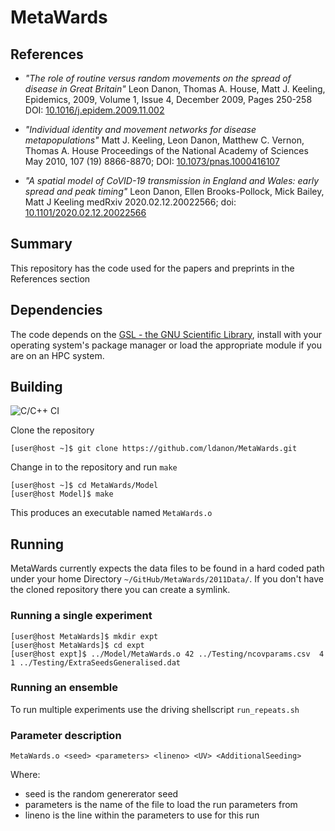 # MetaWards

## References
- _"The role of routine versus random movements on the spread of disease in Great Britain"_
Leon Danon, Thomas A. House, Matt J. Keeling, Epidemics, 2009, Volume 1, Issue 4, December 2009, Pages 250-258
DOI: [10.1016/j.epidem.2009.11.002](https://doi.org/10.1016/j.epidem.2009.11.002)

- _"Individual identity and movement networks for disease metapopulations"_
Matt J. Keeling, Leon Danon, Matthew C. Vernon, Thomas A. House
Proceedings of the National Academy of Sciences May 2010, 107 (19) 8866-8870; DOI: [10.1073/pnas.1000416107](https://doi.org/10.1073/pnas.1000416107)

- _"A spatial model of CoVID-19 transmission in England and Wales: early spread and peak timing"_
Leon Danon, Ellen Brooks-Pollock, Mick Bailey, Matt J Keeling
medRxiv 2020.02.12.20022566; doi: [10.1101/2020.02.12.20022566](https://doi.org/10.1101/2020.02.12.20022566)

## Summary

This repository has the code used for the papers and preprints in the References section

## Dependencies

The code depends on the [GSL - the GNU Scientific Library](https://www.gnu.org/software/gsl/), install with your operating 
system's package manager or load the appropriate module if you are on an HPC system.

## Building

![C/C++ CI](https://github.com/ldanon/MetaWards/workflows/C/C++%20CI/badge.svg)

Clone the repository 

```ShellSession
[user@host ~]$ git clone https://github.com/ldanon/MetaWards.git
```

Change in to the repository and run `make`

```ShellSession
[user@host ~]$ cd MetaWards/Model
[user@host Model]$ make
```

This produces an executable named `MetaWards.o`

## Running

MetaWards currently expects the data files to be found in a hard coded path under your home Directory 
`~/GitHub/MetaWards/2011Data/`. If you don't have the cloned repository there you can create a symlink.

### Running a single experiment

```ShellSession
[user@host MetaWards]$ mkdir expt
[user@host MetaWards]$ cd expt
[user@host expt]$ ../Model/MetaWards.o 42 ../Testing/ncovparams.csv  4 1 ../Testing/ExtraSeedsGeneralised.dat
```

### Running an ensemble

To run multiple experiments use the driving shellscript `run_repeats.sh`

### Parameter description

`MetaWards.o <seed> <parameters> <lineno> <UV> <AdditionalSeeding>`

Where:
- seed is the random genererator seed
- parameters is the name of the file to load the run parameters from
- lineno is the line within the parameters to use for this run
